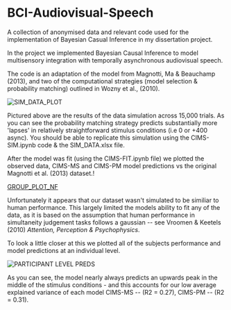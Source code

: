 # BCI-Audiovisual-Speech
A collection of anonymised data and relevant code used for the implementation of Bayesian Casual Inference in my dissertation project.

In the project we implemented Bayesian Causal Inference to model multisensory integration with temporally asynchronous audiovisual speech.

The code is an adaptation of the model from Magnotti, Ma & Beauchamp (2013), and two of the computational strategies (model selection & probability matching) outlined in Wozny et al., (2010).


![SIM_DATA_PLOT](https://user-images.githubusercontent.com/74515191/118531394-b5727f80-b73d-11eb-9fca-e2a1b933f678.png)

Pictured above are the results of the data simulation across 15,000 trials. As you can see the probability matching strategy predicts substantially more 'lapses' in relatively straightforward stimulus conditions (i.e 0 or +400 async). You should be able to replicate this simulation using the CIMS-SIM.ipynb code & the SIM_DATA.xlsx file.

After the model was fit (using the CIMS-FIT.ipynb file) we plotted the observed data, CIMS-MS and CIMS-PM model predictions vs the original Magnotti et al. (2013) dataset.!

[GROUP_PLOT_NF](https://user-images.githubusercontent.com/74515191/118531687-04201980-b73e-11eb-91d0-d8f1ad185000.png)

Unfortunately it appears that our dataset wasn't simulated to be similiar to human performance. This largely limited the models ability to fit any of the data, as it is based on the assumption that human performance in simultaneity judgement tasks follows a gaussian -- see Vroomen & Keetels (2010) _Attention, Perception & Psychophysics_.

To look a little closer at this we plotted all of the subjects performance and model predictions at an individual level.

![PARTICIPANT LEVEL PREDS](https://user-images.githubusercontent.com/74515191/118532038-6da02800-b73e-11eb-82d5-60e2206c7ba4.png)

As you can see, the model nearly always predicts an upwards peak in the middle of the stimulus conditions - and this accounts for our low average explained variance of each model CIMS-MS -- (R2 = 0.27), CIMS-PM -- (R2 = 0.31).


